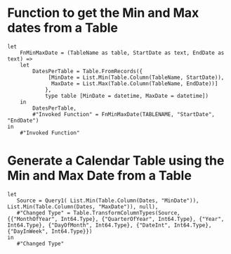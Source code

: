
# Function to get the Min and Max dates from a Table

```
let
    FnMinMaxDate = (TableName as table, StartDate as text, EndDate as text) =>
	let
	    DatesPerTable = Table.FromRecords({
	         [MinDate = List.Min(Table.Column(TableName, StartDate)), 
	          MaxDate = List.Max(Table.Column(TableName, EndDate))]
	        }, 
	        type table [MinDate = datetime, MaxDate = datetime])
	in
	    DatesPerTable,
	    #"Invoked Function" = FnMinMaxDate(TABLENAME, "StartDate", "EndDate")
in
    #"Invoked Function"
 ``` 
 
 # Generate a Calendar Table using the Min and Max Date from a Table
 
 ```
 let
    Source = Query1( List.Min(Table.Column(Dates, "MinDate")), List.Min(Table.Column(Dates, "MaxDate")), null),
    #"Changed Type" = Table.TransformColumnTypes(Source,{{"MonthOfYear", Int64.Type}, {"QuarterOfYear", Int64.Type}, {"Year", Int64.Type}, {"DayOfMonth", Int64.Type}, {"DateInt", Int64.Type}, {"DayInWeek", Int64.Type}})
in
    #"Changed Type"
 ```
